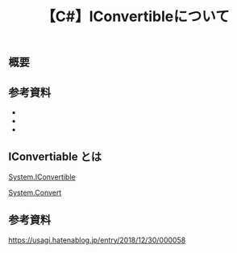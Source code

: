 ﻿---
title: 【C#】IConvertibleについて
tags:
  - C#
updated_at: ""
id: a1b0b03d-3ad1-4e39-92c6-0fece98e5643
---

## 概要

##

##

## 参考資料

- []()
- []()
- []()

## IConvertiable とは

[System.IConvertible](https://learn.microsoft.com/ja-jp/dotnet/api/system.iconvertible?view=net-9.0)

[System.Convert](https://learn.microsoft.com/ja-jp/dotnet/api/system.convert?view=net-9.0&redirectedfrom=MSDN)

## 参考資料

https://usagi.hatenablog.jp/entry/2018/12/30/000058
